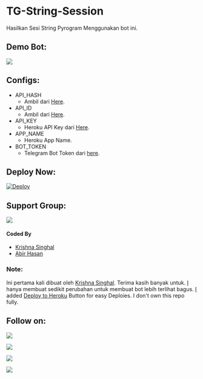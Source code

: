 # TG-String-Session
Hasilkan Sesi String Pyrogram Menggunakan bot ini.

## Demo Bot:
<a href="https://t.me/Stringdurhakabot"><img src="https://img.shields.io/badge/Telegram-Bot-blue.svg?logo=telegram"></a>

## Configs:
- API_HASH
  - Ambil dari [Here](https://my.telegram.org).
- API_ID
  - Ambil dari [Here](https://my.telegram.org).
- API_KEY
  - Heroku API Key dari [Here](https://dashboard.heroku.com/account).
- APP_NAME
  - Heroku App Name.
- BOT_TOKEN
  - Telegram Bot Token dari [here](https://t.me/BotFather).

## Deploy Now:
[![Deploy](https://www.herokucdn.com/deploy/button.svg)](https://heroku.com/deploy?template=https://github.com/jokokendi/Strings)

## Support Group:
<a href="https://t.me/gcsupportbots"><img src="https://img.shields.io/badge/Telegram-Join%20Telegram%20Group-blue.svg?logo=telegram"></a>

#### Coded By
- [Krishna Singhal](https://github.com/Krishna-Singhal)
- [Abir Hasan](https://github.com/AbirHasan2005)

### Note:
Ini pertama kali dibuat oleh [Krishna Singhal](https://github.com/Krishna-Singhal). Terima kasih banyak untuk. [I](https://github.com/AbirHasan2005) hanya membuat sedikit perubahan untuk membuat bot lebih terlihat bagus. [I](https://github.com/AbirHasan2005) added [Deploy to Heroku](https://github.com/jokokendi/TG-String-Session#deploy-now) Button for easy Deploies. I don't own this repo fully.

## Follow on:
<p align="left">
<a href="https://github.com/AbirHasan2005"><img src="https://img.shields.io/badge/GitHub-Follow%20on%20GitHub-inactive.svg?logo=github"></a>
</p>
<p align="left">
<a href="https://twitter.com/AbirHasan2005"><img src="https://img.shields.io/badge/Twitter-Follow%20on%20Twitter-informational.svg?logo=twitter"></a>
</p>
<p align="left">
<a href="https://facebook.com/AbirHasan2005"><img src="https://img.shields.io/badge/Facebook-Follow%20on%20Facebook-blue.svg?logo=facebook"></a>
</p>
<p align="left">
<a href="https://instagram.com/AbirHasan2005"><img src="https://img.shields.io/badge/Instagram-Follow%20on%20Instagram-important.svg?logo=instagram"></a>
</p>
